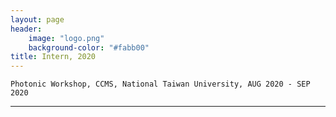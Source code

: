 ```yaml
---
layout: page
header:
    image: "logo.png"
    background-color: "#fabb00"
title: Intern, 2020
---
```


`Photonic Workshop, CCMS, National Taiwan University, AUG 2020 - SEP 2020`

---

